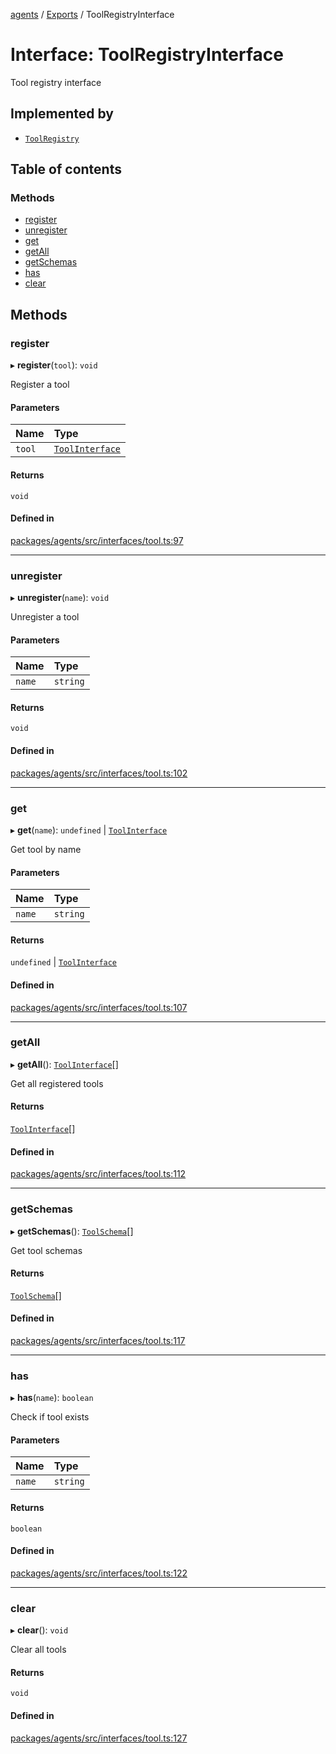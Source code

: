 <!-- 
 ⚠️  AUTO-GENERATED FILE - DO NOT EDIT MANUALLY
 This file is automatically generated by scripts/docs-generator.js
 To make changes, edit the source TypeScript files or update the generator script
-->

[agents](../../) / [Exports](../modules) / ToolRegistryInterface

# Interface: ToolRegistryInterface

Tool registry interface

## Implemented by

- [`ToolRegistry`](../classes/ToolRegistry)

## Table of contents

### Methods

- [register](ToolRegistryInterface#register)
- [unregister](ToolRegistryInterface#unregister)
- [get](ToolRegistryInterface#get)
- [getAll](ToolRegistryInterface#getall)
- [getSchemas](ToolRegistryInterface#getschemas)
- [has](ToolRegistryInterface#has)
- [clear](ToolRegistryInterface#clear)

## Methods

### register

▸ **register**(`tool`): `void`

Register a tool

#### Parameters

| Name | Type |
| :------ | :------ |
| `tool` | [`ToolInterface`](ToolInterface) |

#### Returns

`void`

#### Defined in

[packages/agents/src/interfaces/tool.ts:97](https://github.com/woojubb/robota/blob/e1b7b651a85a9b93f075b6523ec8de869e77f12c/packages/agents/src/interfaces/tool.ts#L97)

___

### unregister

▸ **unregister**(`name`): `void`

Unregister a tool

#### Parameters

| Name | Type |
| :------ | :------ |
| `name` | `string` |

#### Returns

`void`

#### Defined in

[packages/agents/src/interfaces/tool.ts:102](https://github.com/woojubb/robota/blob/e1b7b651a85a9b93f075b6523ec8de869e77f12c/packages/agents/src/interfaces/tool.ts#L102)

___

### get

▸ **get**(`name`): `undefined` \| [`ToolInterface`](ToolInterface)

Get tool by name

#### Parameters

| Name | Type |
| :------ | :------ |
| `name` | `string` |

#### Returns

`undefined` \| [`ToolInterface`](ToolInterface)

#### Defined in

[packages/agents/src/interfaces/tool.ts:107](https://github.com/woojubb/robota/blob/e1b7b651a85a9b93f075b6523ec8de869e77f12c/packages/agents/src/interfaces/tool.ts#L107)

___

### getAll

▸ **getAll**(): [`ToolInterface`](ToolInterface)[]

Get all registered tools

#### Returns

[`ToolInterface`](ToolInterface)[]

#### Defined in

[packages/agents/src/interfaces/tool.ts:112](https://github.com/woojubb/robota/blob/e1b7b651a85a9b93f075b6523ec8de869e77f12c/packages/agents/src/interfaces/tool.ts#L112)

___

### getSchemas

▸ **getSchemas**(): [`ToolSchema`](ToolSchema)[]

Get tool schemas

#### Returns

[`ToolSchema`](ToolSchema)[]

#### Defined in

[packages/agents/src/interfaces/tool.ts:117](https://github.com/woojubb/robota/blob/e1b7b651a85a9b93f075b6523ec8de869e77f12c/packages/agents/src/interfaces/tool.ts#L117)

___

### has

▸ **has**(`name`): `boolean`

Check if tool exists

#### Parameters

| Name | Type |
| :------ | :------ |
| `name` | `string` |

#### Returns

`boolean`

#### Defined in

[packages/agents/src/interfaces/tool.ts:122](https://github.com/woojubb/robota/blob/e1b7b651a85a9b93f075b6523ec8de869e77f12c/packages/agents/src/interfaces/tool.ts#L122)

___

### clear

▸ **clear**(): `void`

Clear all tools

#### Returns

`void`

#### Defined in

[packages/agents/src/interfaces/tool.ts:127](https://github.com/woojubb/robota/blob/e1b7b651a85a9b93f075b6523ec8de869e77f12c/packages/agents/src/interfaces/tool.ts#L127)
